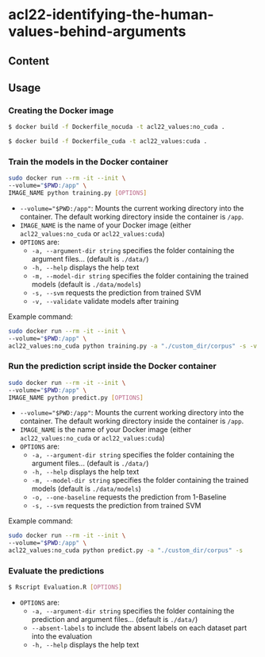 # acl22-identifying-the-human-values-behind-arguments

## Content

## Usage

### Creating the Docker image

```bash
$ docker build -f Dockerfile_nocuda -t acl22_values:no_cuda .
```

```bash
$ docker build -f Dockerfile_cuda -t acl22_values:cuda .
```

### Train the models in the Docker container

```sh
sudo docker run --rm -it --init \
--volume="$PWD:/app" \
IMAGE_NAME python training.py [OPTIONS]
```

* `--volume="$PWD:/app"`: Mounts the current working directory into the container.
  The default working directory inside the container is `/app`.
* `IMAGE_NAME` is the name of your Docker image (either `acl22_values:no_cuda` or `acl22_values:cuda`)
* `OPTIONS` are:
  * `-a, --argument-dir string` specifies the folder containing the argument files... (default is `./data/`)
  * `-h, --help` displays the help text
  * `-m, --model-dir string` specifies the folder containing the trained models (default is `./data/models`)
  * `-s, --svm` requests the prediction from trained SVM
  * `-v, --validate` validate models after training

Example command:

```sh
sudo docker run --rm -it --init \
--volume="$PWD:/app" \
acl22_values:no_cuda python training.py -a "./custom_dir/corpus" -s -v
```

### Run the prediction script inside the Docker container

```sh
sudo docker run --rm -it --init \
--volume="$PWD:/app" \
IMAGE_NAME python predict.py [OPTIONS]
```

* `--volume="$PWD:/app"`: Mounts the current working directory into the container.
  The default working directory inside the container is `/app`.
* `IMAGE_NAME` is the name of your Docker image (either `acl22_values:no_cuda` or `acl22_values:cuda`)
* `OPTIONS` are:
  * `-a, --argument-dir string` specifies the folder containing the argument files... (default is `./data/`)
  * `-h, --help` displays the help text
  * `-m, --model-dir string` specifies the folder containing the trained models (default is `./data/models`)
  * `-o, --one-baseline` requests the prediction from 1-Baseline
  * `-s, --svm` requests the prediction from trained SVM

Example command:

```sh
sudo docker run --rm -it --init \
--volume="$PWD:/app" \
acl22_values:no_cuda python predict.py -a "./custom_dir/corpus" -s
```

### Evaluate the predictions

```bash
$ Rscript Evaluation.R [OPTIONS]
```

* `OPTIONS` are:
  * `-a, --argument-dir string` specifies the folder containing the prediction and argument files... (default is `./data/`)
  * `--absent-labels` to include the absent labels on each dataset part into the evaluation
  * `-h, --help` displays the help text